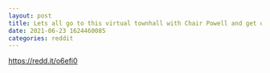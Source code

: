 ```yaml
--- 
layout: post 
title: Lets all go to this virtual townhall with Chair Powell and get our questions answered... 
date: 2021-06-23 1624460085 
categories: reddit 
--- 
```

https://redd.it/o6efi0